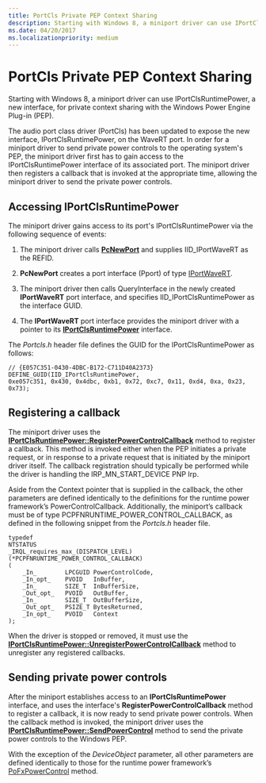 ```yaml
---
title: PortCls Private PEP Context Sharing
description: Starting with Windows 8, a miniport driver can use IPortClsRuntimePower, a new interface, for private context sharing with the Windows Power Engine Plug-in (PEP).
ms.date: 04/20/2017
ms.localizationpriority: medium
---
```


# PortCls Private PEP Context Sharing


Starting with Windows 8, a miniport driver can use IPortClsRuntimePower, a new interface, for private context sharing with the Windows Power Engine Plug-in (PEP).

The audio port class driver (PortCls) has been updated to expose the new interface, IPortClsRuntimePower, on the WaveRT port. In order for a miniport driver to send private power controls to the operating system's PEP, the miniport driver first has to gain access to the IPortClsRuntimePower interface of its associated port. The miniport driver then registers a callback that is invoked at the appropriate time, allowing the miniport driver to send the private power controls.

## <span id="Accessing_IPortClsRuntimePower"></span><span id="accessing_iportclsruntimepower"></span><span id="ACCESSING_IPORTCLSRUNTIMEPOWER"></span>Accessing IPortClsRuntimePower


The miniport driver gains access to its port's IPortClsRuntimePower via the following sequence of events:

1. The miniport driver calls [**PcNewPort**](/windows-hardware/drivers/ddi/portcls/nf-portcls-pcnewport) and supplies IID\_IPortWaveRT as the REFID.

2. **PcNewPort** creates a port interface (Pport) of type [IPortWaveRT](/windows-hardware/drivers/ddi/portcls/nn-portcls-iportwavert).

3. The miniport driver then calls QueryInterface in the newly created **IPortWaveRT** port interface, and specifies IID\_IPortClsRuntimePower as the interface GUID.

4. The **IPortWaveRT** port interface provides the miniport driver with a pointer to its [**IPortClsRuntimePower**](/windows-hardware/drivers/ddi/portcls/nn-portcls-iportclsruntimepower) interface.

The *Portcls.h* header file defines the GUID for the IPortClsRuntimePower as follows:

``` syntax
// {E057C351-0430-4DBC-B172-C711D40A2373}
DEFINE_GUID(IID_IPortClsRuntimePower,
0xe057c351, 0x430, 0x4dbc, 0xb1, 0x72, 0xc7, 0x11, 0xd4, 0xa, 0x23, 0x73);
```

## <span id="Registering_a_callback"></span><span id="registering_a_callback"></span><span id="REGISTERING_A_CALLBACK"></span>Registering a callback


The miniport driver uses the [**IPortClsRuntimePower::RegisterPowerControlCallback**](/windows-hardware/drivers/ddi/portcls/nf-portcls-iportclsruntimepower-registerpowercontrolcallback) method to register a callback. This method is invoked either when the PEP initiates a private request, or in response to a private request that is initiated by the miniport driver itself. The callback registration should typically be performed while the driver is handling the IRP\_MN\_START\_DEVICE PNP Irp.

Aside from the Context pointer that is supplied in the callback, the other parameters are defined identically to the definitions for the runtime power framework’s PowerControlCallback. Additionally, the miniport’s callback must be of type PCPFNRUNTIME\_POWER\_CONTROL\_CALLBACK, as defined in the following snippet from the *Portcls.h* header file.

```ManagedCPlusPlus
typedef
NTSTATUS
_IRQL_requires_max_(DISPATCH_LEVEL)
(*PCPFNRUNTIME_POWER_CONTROL_CALLBACK)
(
    _In_        LPCGUID PowerControlCode,
    _In_opt_    PVOID   InBuffer,
    _In_        SIZE_T  InBufferSize,
    _Out_opt_   PVOID   OutBuffer,
    _In_        SIZE_T  OutBufferSize,
    _Out_opt_   PSIZE_T BytesReturned,
    _In_opt_    PVOID   Context
);
```

When the driver is stopped or removed, it must use the [**IPortClsRuntimePower::UnregisterPowerControlCallback**](/windows-hardware/drivers/ddi/portcls/nf-portcls-iportclsruntimepower-unregisterpowercontrolcallback) method to unregister any registered callbacks.

## <span id="Sending_private_power_controls"></span><span id="sending_private_power_controls"></span><span id="SENDING_PRIVATE_POWER_CONTROLS"></span>Sending private power controls


After the miniport establishes access to an **IPortClsRuntimePower** interface, and uses the interface's **RegisterPowerControlCallback** method to register a callback, it is now ready to send private power controls. When the callback method is invoked, the miniport driver uses the [**IPortClsRuntimePower::SendPowerControl**](/windows-hardware/drivers/ddi/portcls/nf-portcls-iportclsruntimepower-sendpowercontrol) method to send the private power controls to the Windows PEP.

With the exception of the *DeviceObject* parameter, all other parameters are defined identically to those for the runtime power framework’s [PoFxPowerControl](/windows-hardware/drivers/ddi/wdm/nf-wdm-pofxpowercontrol) method.

 

